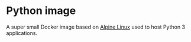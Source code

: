 # Python image

A super small Docker image based on [Alpine Linux][alpine] used to host
Python 3 applications.

[alpine]: http://alpinelinux.org/
